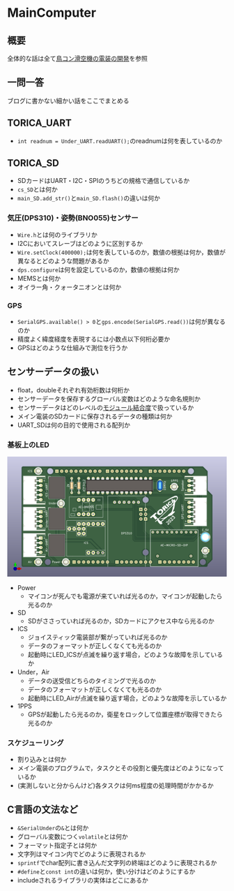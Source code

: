 # MainComputer

## 概要
全体的な話は全て[鳥コン滑空機の電装の開発](https://771-8bit.com/secret/birdman-glider-avionics/)を参照

## 一問一答
ブログに書かない細かい話をここでまとめる
## TORICA_UART
- `int readnum = Under_UART.readUART();`のreadnumは何を表しているのか
## TORICA_SD
- SDカードはUART・I2C・SPIのうちどの規格で通信しているか
- `cs_SD`とは何か
- `main_SD.add_str()`と`main_SD.flash()`の違いは何か

### 気圧(DPS310)・姿勢(BNO055)センサー
- `Wire.h`とは何のライブラリか
- I2Cにおいてスレーブはどのように区別するか
- `Wire.setClock(400000);`は何を表しているのか，数値の根拠は何か，数値が異なるとどのような問題があるか
- `dps.configure`は何を設定しているのか，数値の根拠は何か
- MEMSとは何か
- オイラー角・クォータニオンとは何か
### GPS
- `SerialGPS.available() > 0`と`gps.encode(SerialGPS.read())`は何が異なるのか
- 精度よく緯度経度を表現するには小数点以下何桁必要か
- GPSはどのような仕組みで測位を行うか
## センサーデータの扱い
- float，doubleそれぞれ有効桁数は何桁か
- センサーデータを保存するグローバル変数はどのような命名規則か
- センサーデータはどのレベルの[モジュール結合度](https://zenn.dev/taiga533/articles/e08ad4f4af5577079b5b)で扱っているか
- メイン電装のSDカードに保存されるデータの種類は何か
- UART_SDは何の目的で使用される配列か
### 基板上のLED
![](PCB_Main.png)
- Power
    - マイコンが死んでも電源が来ていれば光るのか，マイコンが起動したら光るのか
- SD
    - SDがささっていれば光るのか，SDカードにアクセス中なら光るのか
- ICS
    - ジョイスティック電装部が繋がっていれば光るのか
    - データのフォーマットが正しくなくても光るのか
    - 起動時にLED_ICSが点滅を繰り返す場合，どのような故障を示しているか
- Under，Air
    - データの送受信どちらのタイミングで光るのか
    - データのフォーマットが正しくなくても光るのか
    - 起動時にLED_Airが点滅を繰り返す場合，どのような故障を示しているか
- 1PPS
    - GPSが起動したら光るのか，衛星をロックして位置座標が取得できたら光るのか
### スケジューリング
- 割り込みとは何か
- メイン電装のプログラムで，タスクとその役割と優先度はどのようになっているか
- (実測しないと分からんけど)各タスクは何ms程度の処理時間がかかるか

## C言語の文法など
- `&SerialUnder`の`&`とは何か
- グローバル変数につく`volatile`とは何か
- フォーマット指定子とは何か
- 文字列はマイコン内でどのように表現されるか
- `sprintf`でchar配列に書き込んだ文字列の終端はどのように表現されるか
- `#define`と`const int`の違いは何か，使い分けはどのようにするか
- includeされるライブラリの実体はどこにあるか

